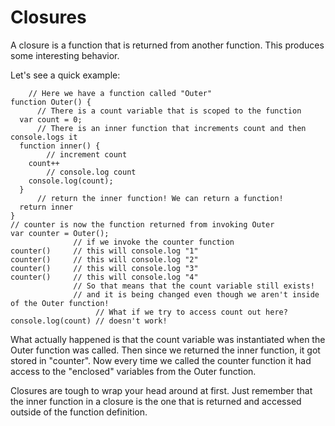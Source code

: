 # Closures

A closure is a function that is returned from another function. This produces some interesting behavior. 

Let's see a quick example:
```
    // Here we have a function called "Outer"
function Outer() {
      // There is a count variable that is scoped to the function
  var count = 0;
      // There is an inner function that increments count and then console.logs it
  function inner() {
        // increment count
    count++
        // console.log count
    console.log(count);
  }
      // return the inner function! We can return a function!
  return inner
}
// counter is now the function returned from invoking Outer
var counter = Outer();
              // if we invoke the counter function
counter()     // this will console.log "1"
counter()     // this will console.log "2"
counter()     // this will console.log "3"
counter()     // this will console.log "4"
              // So that means that the count variable still exists! 
              // and it is being changed even though we aren't inside of the Outer function!
                   // What if we try to access count out here?
console.log(count) // doesn't work!
```
What actually happened is that the count variable was instantiated when the Outer function was called. Then since we returned the inner function, it got stored in "counter". Now every time we called the counter function it had access to the "enclosed" variables from the Outer function.

Closures are tough to wrap your head around at first. Just remember that the inner function in a closure is the one that is returned and accessed outside of the function definition.
